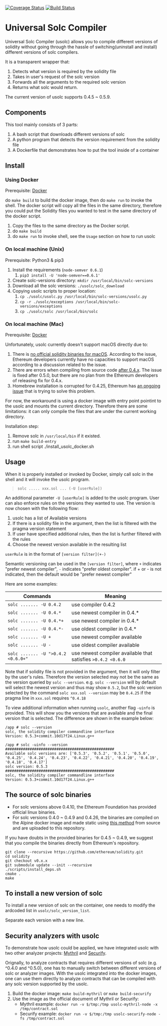[![Coverage Status](https://coveralls.io/repos/github/quantstamp/universal-solc-compiler/badge.svg?branch=HEAD&t=ZsRMQa&service=github)](https://coveralls.io/github/quantstamp/universal-solc-compiler?branch=HEAD)
[![Build Status](https://travis-ci.com/quantstamp/universal-solc-compiler.svg?token=99JaZsF6mzdz1szXGqFH&branch=develop)](https://travis-ci.com/quantstamp/universal-solc-compiler)
# Universal Solc Compiler

Universal Solc Compiler (usolc) allows you to compile different versions of solidity without going through the hassle of switching(uninstall and install) different versions of solc compilers.

It is a transparent wrapper that:

1. Detects what version is required by the solidity file
2. Takes in user's request of the solc version
2. Forwards all the arguments to the required solc version
3. Returns what solc would return.

The current version of usolc supports 0.4.5 ~ 0.5.9.


## Components
This tool mainly consists of 3 parts:

1. A bash script that downloads different versions of solc
2. A python program that detects the version requirement from the solidity file 
3. A Dockerfile that demonstrates how to put the tool inside of a container

## Install

### Using Docker

Prerequisite: [Docker](https://www.docker.com/)

do `make build` to build the docker image, then do `make run` to invoke the shell. The docker script will copy all the files in the same directory, therefore you could put the Solidity files you wanted to test in the same directory of the docker script.
1. Copy the files to the same directory as the Docker script.
2. do `make build`
3. do `make run` to invoke shell, see the `Usage` section on how to run usolc

### On local machine (Unix)

Prerequisite: Python3 & pip3

1. Install the requirements (`node-semver 0.6.1`)
    1. `pip3 install -U 'node-semver==0.6.1' `
2. Create solc-versions directory: `mkdir /usr/local/bin/solc-versions`
3. Download all the solc versions: `./usolc/solc_download`
4. Copying usolc scripts to proper location: 
    1. `cp ./usolc/usolc.py /usr/local/bin/solc-versions/usolc.py`
    2. `cp -r ./usolc/exceptions /usr/local/bin/solc-versions/exceptions`
    3. `cp ./usolc/solc /usr/local/bin/solc`

### On local machine (Mac)

Prerequisite: [Docker](https://www.docker.com/)

Unfortunately, usolc currently doesn't support macOS directly due to: 
1. There is [no official solidity binaries for macOS](https://github.com/ethereum/solidity/issues/3168).
According to the issue, Ethereum developers currently have no capacities to support macOS according to a discussion related to the issue. 
1. There are errors when compiling from source code [after 0.4.x](https://github.com/ethereum/solidity/issues/5414).
The issue is fixed after 0.5.0, but there are no plan from the Ethereum developers of releasing fix for 0.4.x.
1. Homebrew installation is corrupted for 0.4.25, Ethereum has [an ongoing issue](https://github.com/ethereum/solidity/issues/5452) 
that is trying to solve this problem.

For now, the workaround is using a docker image with entry point pointint to the usolc and mounts the current directory.
Therefore there are some limitations: it can only compile the files that are under the current working directory.

Installation step:
1. Remove solc in `/usr/local/bin` if it existed.
1. run `make build-entry`
1. run shell script ./install_usolc_docker.sh

## Usage
When it is properly installed or invoked by Docker, simply call solc in the shell and it will invoke the usolc program.

> `solc ..... xxx.sol ... (-U [userRule])`

An additional parameter `-U [userRule]` is added to the usolc program. User can also enforce rules on the versions they wanted to use. The version is now chosen with the following flow:

1. usolc has a list of Available versions
2. If there is a solidity file in the argument, then the list is filtered with the pragma version statement
3. If user have specified additional rules, then the list is further filtered with the rules
4. Choose the newest version available in the resulting list

`userRule` is in the format of `[version filter](+-)`

Semantic versioning can be used in the `[version filter]`, 
where `+` indicates "prefer newest compiler", `-` indicates "prefer oldest compiler".
if + or - is not indicated, then the default would be "prefer newest compiler"

Here are some examples:

| Commands | Meaning |
| -------- | ------- |
| `solc ....... -U 0.4.2`    |      use compiler 0.4.2              |
| `solc ....... -U 0.4.*`    |      use newest compiler in 0.4.*    |
| `solc ....... -U 0.4.*+`   |      use newest compiler in 0.4.*   |
| `solc ....... -U 0.4.*-`   |      use oldest compiler in 0.4.*   |
| `solc ....... -U +`        |      use newest compiler available  |
| `solc ....... -U -`        |      use oldest compiler available  | 
| `solc ....... -U ">0.4.2 <0.6.0+"`|use newest compiler available that satisfies `>0.4.2 <0.6.0` | 

Note that if solidity file is not provided in the argument, then it will only filter by the user's rules. 
Therefore the version selected may not be the same as the version queried by `solc --version`. 
e.g. `solc --version` will by default will select the newest version and thus may show `0.5.2`, 
but the solc version selected by the command `solc xxx.sol --version` may be `0.4.25` if the pragma line in `xxx.sol` requires `^0.4.18`

To view additional information when running `usolc`, another flag `-uinfo` is provided. 
This will show you the versions that are available and the final version that is selected. 
The difference are shown in the example below:

```
/app # solc --version
solc, the solidity compiler commandline interface
Version: 0.5.3+commit.10d17f24.Linux.g++
```

```
/app # solc -uinfo --version
#################################################
Available solc versions are: ['0.5.3', '0.5.2', '0.5.1', '0.5.0', '0.4.25', '0.4.24', '0.4.23', '0.4.22', '0.4.21', '0.4.20', '0.4.19', '0.4.18', '0.4.17']
solc version: 0.5.3
#################################################
solc, the solidity compiler commandline interface
Version: 0.5.3+commit.10d17f24.Linux.g++
```

## The source of solc binaries

* For solc versions above 0.4.10, the Ethereum Foundation has provided official linux binaries. 
* For solc versions 0.4.0 ~ 0.4.9 and 0.4.26, the binaries are compiled on the Alpine docker image and made static using [this method](https://github.com/rainbreak/solidity-static) from source and are uploaded to this repository.  

If you have doubts in the provided binaries for 0.4.5 ~ 0.4.9, we suggest that you compile the binaries directly from Ethereum's repository.

```
git clone --recursive https://github.com/ethereum/solidity.git
cd solidity
git checkout v0.x.x
git submodule update --init --recursive
./scripts/install_deps.sh
cmake .
make
```


## To install a new version of solc

To install a new version of solc on the container, one needs to modify the ardcoded list in `usolc/solc_version_list`.

Separate each version with a new line.

## Security analyzers with usolc

To demonstrate how usolc could be applied, we have integrated usolc with two other analyzer projects: [Mythril](https://github.com/ConsenSys/mythril-classic/tree/v0.18.6) and [Securify](https://github.com/eth-sri/securify).

Orignally, to analyze contracts that requires different versions of solc (e.g. ^0.4.0 and ^0.5.0), one has to manually switch between different versions of solc or analyzer images. 
With the usolc integrated into the docker images, 
one can use them directly to analyze contracts that can be compiled with any solc version supported by the usolc.

1. Build the docker image: `make build-mythril`  or `make build-securify`
2. Use the image as the official document of Mythril or Securify:
    * Mythril example: `docker run -v $/tmp:/tmp usolc-mythril-node -x /tmp/contract.sol`
    * Securify example: `docker run -v $/tmp:/tmp usolc-securify-node -fs /tmp/contract.sol`



 
